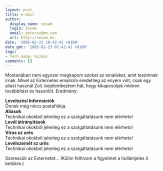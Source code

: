 ```yaml
---
layout: post
title: e-mail
author:
  display_name: sesam
  login: sesam
  email: petersz@me.com
  url: http://sesam.hu
date: '2005-02-23 10:42:41 +0100'
date_gmt: '2005-02-23 01:42:41 +0100'
tags:
- Tech &amp; Gizmos
comments: []
---
```


Mostanában nem egyszer megkapom azokat az emaileket, amit tesómnak írnak. Mivel az Externetes emailcím eredetileg az enyém volt, csak egy aliast használ Zoli. bejelentkeztem hát, hogy kikapcsoljak midnen továbbítást és hasonlót. Eredmény:

**Levelezési Információk**  
Önnek még nincs postafiókja.  
**Aliasok**  
Technikai okokból jelenleg ez a szolgáltatásunk nem elérheto!  
**Levél átirányítások**  
Technikai okokból jelenleg ez a szolgáltatásunk nem elérheto!  
**Vírus sz urés**  
Technikai okokból jelenleg ez a szolgáltatásunk nem elérheto!  
**Levélszemét sz urés**  
Technikai okokból jelenleg ez a szolgáltatásunk nem elérheto!

Szeressük az Externetet... (Külön felhívom a figyelmet a hullámjeles ő betűkre.)
